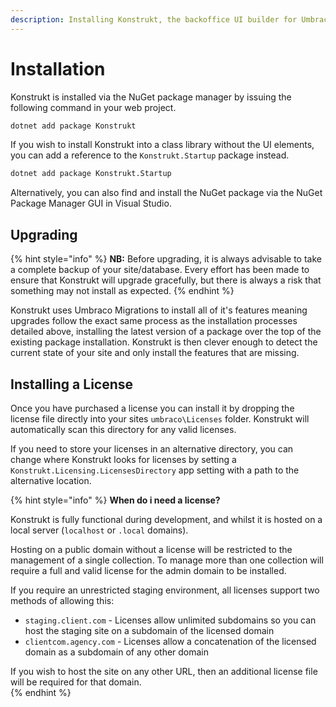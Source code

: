 ```yaml
---
description: Installing Konstrukt, the backoffice UI builder for Umbraco.
---
```


# Installation

Konstrukt is installed via the NuGet package manager by issuing the following command in your web project.

```bash
dotnet add package Konstrukt
```

If you wish to install Konstrukt into a class library without the UI elements, you can add a reference to the `Konstrukt.Startup` package instead.

```bash
dotnet add package Konstrukt.Startup
```

Alternatively, you can also find and install the NuGet package via the NuGet Package Manager GUI in Visual Studio.

## Upgrading

{% hint style="info" %}
**NB:** Before upgrading, it is always advisable to take a complete backup of your site/database. Every effort has been made to ensure that Konstrukt will upgrade gracefully, but there is always a risk that something may not install as expected.
{% endhint %}

Konstrukt uses Umbraco Migrations to install all of it's features meaning upgrades follow the exact same process as the installation processes detailed above, installing the latest version of a package over the top of the existing package installation. Konstrukt is then clever enough to detect the current state of your site and only install the features that are missing.

## Installing a License 

Once you have purchased a license you can install it by dropping the license file directly into your sites `umbraco\Licenses` folder. Konstrukt will automatically scan this directory for any valid licenses.

If you need to store your licenses in an alternative directory, you can change where Konstrukt looks for licenses by setting a `Konstrukt.Licensing.LicensesDirectory` app setting with a path to the alternative location. 

{% hint style="info" %}
**When do i need a license?**

Konstrukt is fully functional during development, and whilst it is hosted on a local server (`localhost` or `.local` domains).

Hosting on a public domain without a license will be restricted to the management of a single collection. To manage more than one collection will require a full and valid license for the admin domain to be installed.

If you require an unrestricted staging environment, all licenses support two methods of allowing this:  

* `staging.client.com` - Licenses allow unlimited subdomains so you can host the staging site on a subdomain of the licensed domain  
* `clientcom.agency.com` - Licenses allow a concatenation of the licensed domain as a subdomain of any other domain  

If you wish to host the site on any other URL, then an additional license file will be required for that domain.  
{% endhint %}
